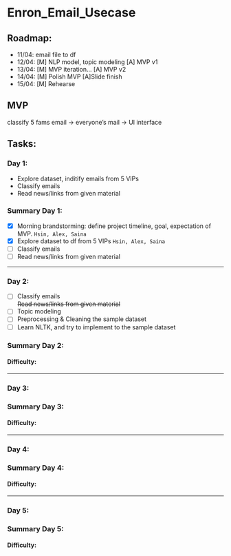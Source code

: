 # Enron_Email_Usecase
## Roadmap:
- 11/04: email file to df
- 12/04: [M] NLP model, topic modeling  [A] MVP v1
- 13/04: [M] MVP iteration... [A] MVP v2
- 14/04: [M] Polish MVP [A]Slide finish
- 15/04: [M] Rehearse
  
## MVP 
classify 5 fams email → everyone’s mail → UI interface

## Tasks:
### Day 1:
- Explore dataset, inditify emails from 5 VIPs
- Classify emails
- Read news/links from given material

### Summary Day 1:
- [x] Morning brandstorming: define project timeline, goal, expectation of MVP. `Hsin, Alex, Saina`
- [x] Explore dataset to df from 5 VIPs `Hsin, Alex, Saina`
- [ ] Classify emails<br/>
- [ ] Read news/links from given material<br/>

---

### Day 2:
- [ ] Classify emails<br/>
~~Read news/links from given material~~  
- [ ] Topic modeling  
- [ ] Preprocessing & Cleaning the sample dataset
- [ ] Learn NLTK, and try to implement to the sample dataset
### Summary Day 2:
#### Difficulty:

---

### Day 3:
### Summary Day 3:
#### Difficulty:

---

### Day 4:
### Summary Day 4:
#### Difficulty:

---

### Day 5:
### Summary Day 5:
#### Difficulty:
